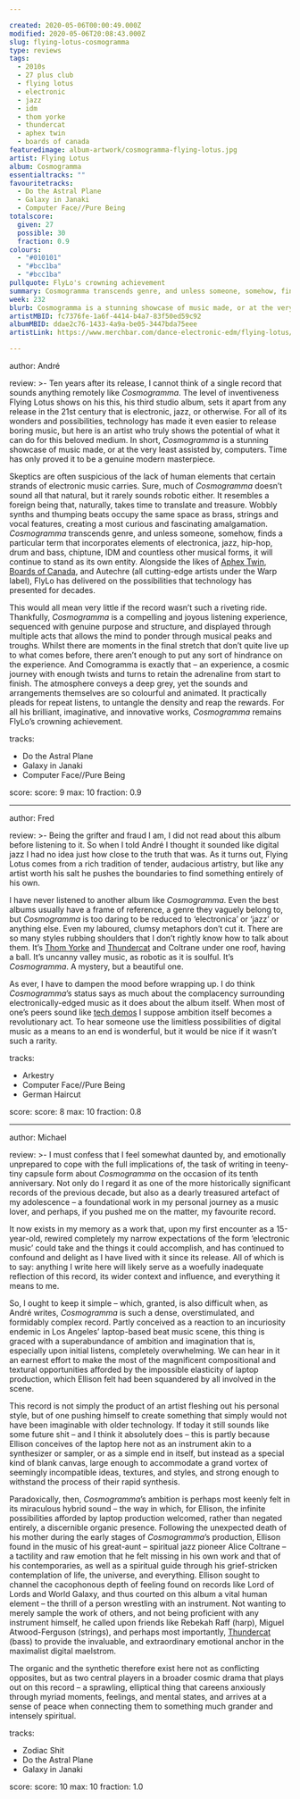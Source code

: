 ```yaml
---

created: 2020-05-06T00:00:49.000Z
modified: 2020-05-06T20:08:43.000Z
slug: flying-lotus-cosmogramma
type: reviews
tags:
  - 2010s
  - 27 plus club
  - flying lotus
  - electronic
  - jazz
  - idm
  - thom yorke
  - thundercat
  - aphex twin
  - boards of canada
featuredimage: album-artwork/cosmogramma-flying-lotus.jpg
artist: Flying Lotus
album: Cosmogramma
essentialtracks: ""
favouritetracks:
  - Do the Astral Plane
  - Galaxy in Janaki
  - Computer Face//Pure Being
totalscore:
  given: 27
  possible: 30
  fraction: 0.9
colours:
  - "#010101"
  - "#bcc1ba"
  - "#bcc1ba"
pullquote: FlyLo's crowning achievement
summary: Cosmogramma transcends genre, and unless someone, somehow, finds a term that incorporates elements of electronica, jazz, hip-hop, drum and bass, chiptune, IDM and countless other musical forms, it will continue to stand as its own entity.
week: 232
blurb: Cosmogramma is a stunning showcase of music made, or at the very least assisted by, computers. Time has only proved it to be a genuine modern masterpiece.
artistMBID: fc7376fe-1a6f-4414-b4a7-83f50ed59c92
albumMBID: ddae2c76-1433-4a9a-be05-3447bda75eee
artistLink: https://www.merchbar.com/dance-electronic-edm/flying-lotus/

---
```


author: André

review: >- 
  Ten years after its release, I cannot think of a single record that sounds anything remotely like *Cosmogramma*. The level of inventiveness Flying Lotus shows on his this, his third studio album, sets it apart from any release in the 21st century that is electronic, jazz, or otherwise. For all of its wonders and possibilities, technology has made it even easier to release boring music, but here is an artist who truly shows the potential of what it can do for this beloved medium. In short, *Cosmogramma* is a stunning showcase of music made, or at the very least assisted by, computers. Time has only proved it to be a genuine modern masterpiece.

  Skeptics are often suspicious of the lack of human elements that certain strands of electronic music carries. Sure, much of *Cosmogramma* doesn’t sound all that natural, but it rarely sounds robotic either. It resembles a foreign being that, naturally, takes time to translate and treasure. Wobbly synths and thumping beats occupy the same space as brass, strings and vocal features, creating a most curious and fascinating amalgamation. *Cosmogramma* transcends genre, and unless someone, somehow, finds a particular term that incorporates elements of electronica, jazz, hip-hop, drum and bass, chiptune, IDM and countless other musical forms, it will continue to stand as its own entity. Alongside the likes of [Aphex Twin](/reviews/aphex-twin-richard-d-james-album/), [Boards of Canada](/reviews/boards-of-canada-music-has-the-right-to-children/), and Autechre (all cutting-edge artists under the Warp label), FlyLo has delivered on the possibilities that technology has presented for decades.

  This would all mean very little if the record wasn’t such a riveting ride. Thankfully, *Cosmogramma* is a compelling and joyous listening experience, sequenced with genuine purpose and structure, and displayed through multiple acts that allows the mind to ponder through musical peaks and troughs. Whilst there are moments in the final stretch that don’t quite live up to what comes before, there aren’t enough to put any sort of hindrance on the experience. And Comogramma is exactly that – an experience, a cosmic journey with enough twists and turns to retain the adrenaline from start to finish. The atmosphere conveys a deep grey, yet the sounds and arrangements themselves are so colourful and animated. It practically pleads for repeat listens, to untangle the density and reap the rewards. For all his brilliant, imaginative, and innovative works, *Cosmogramma* remains FlyLo’s crowning achievement.

tracks:
  - Do the Astral Plane
  - Galaxy in Janaki
  - Computer Face//Pure Being

score:
  score: 9
  max: 10
  fraction: 0.9

---

author: Fred

review: >- 
  Being the grifter and fraud I am, I did not read about this album before listening to it. So when I told André I thought it sounded like digital jazz I had no idea just how close to the truth that was. As it turns out, Flying Lotus comes from a rich tradition of tender, audacious artistry, but like any artist worth his salt he pushes the boundaries to find something entirely of his own.

  I have never listened to another album like *Cosmogramma*. Even the best albums usually have a frame of reference, a genre they vaguely belong to, but *Cosmogramma* is too daring to be reduced to ‘electronica’ or ‘jazz’ or anything else. Even my laboured, clumsy metaphors don’t cut it. There are so many styles rubbing shoulders that I don’t rightly know how to talk about them. It’s [Thom Yorke](/reviews/thom-yorke-the-eraser/) and [Thundercat](/reviews/thundercat-it-is-what-it-is/) and Coltrane under one roof, having a ball. It’s uncanny valley music, as robotic as it is soulful. It’s *Cosmogramma*. A mystery, but a beautiful one.

  As ever, I have to dampen the mood before wrapping up. I do think *Cosmogramma*’s status says as much about the complacency surrounding electronically-edged music as it does about the album itself. When most of one’s peers sound like [tech demos](https://audioxide.com/reviews/tycho-weather/) I suppose ambition itself becomes a revolutionary act. To hear someone use the limitless possibilities of digital music as a means to an end is wonderful, but it would be nice if it wasn’t such a rarity.

tracks:
  - Arkestry
  - Computer Face//Pure Being
  - German Haircut

score:
  score: 8
  max: 10
  fraction: 0.8

---

author: Michael

review: >- 
  I must confess that I feel somewhat daunted by, and emotionally unprepared to cope with the full implications of, the task of writing in teeny-tiny capsule form about *Cosmogramma* on the occasion of its tenth anniversary. Not only do I regard it as one of the more historically significant records of the previous decade, but also as a dearly treasured artefact of my adolescence – a foundational work in my personal journey as a music lover, and perhaps, if you pushed me on the matter, my favourite record.

  It now exists in my memory as a work that, upon my first encounter as a 15-year-old, rewired completely my narrow expectations of the form ‘electronic music’ could take and the things it could accomplish, and has continued to confound and delight as I have lived with it since its release. All of which is to say: anything I write here will likely serve as a woefully inadequate reflection of this record, its wider context and influence, and everything it means to me.

  So, I ought to keep it simple – which, granted, is also difficult when, as André writes, *Cosmogramma* is such a dense, overstimulated, and formidably complex record. Partly conceived as a reaction to an incuriosity endemic in Los Angeles’ laptop-based beat music scene, this thing is graced with a superabundance of ambition and imagination that is, especially upon initial listens, completely overwhelming. We can hear in it an earnest effort to make the most of the magnificent compositional and textural opportunities afforded by the impossible elasticity of laptop production, which Ellison felt had been squandered by all involved in the scene.

  This record is not simply the product of an artist fleshing out his personal style, but of one pushing himself to create something that simply would not have been imaginable with older technology. If today it still sounds like some future shit – and I think it absolutely does – this is partly because Ellison conceives of the laptop here not as an instrument akin to a synthesizer or sampler, or as a simple end in itself, but instead as a special kind of blank canvas, large enough to accommodate a grand vortex of seemingly incompatible ideas, textures, and styles, and strong enough to withstand the process of their rapid synthesis.

  Paradoxically, then, *Cosmogramma*’s ambition is perhaps most keenly felt in its miraculous hybrid sound – the way in which, for Ellison, the infinite possibilities afforded by laptop production welcomed, rather than negated entirely, a discernible organic presence. Following the unexpected death of his mother during the early stages of *Cosmogramma*’s production, Ellison found in the music of his great-aunt – spiritual jazz pioneer Alice Coltrane – a tactility and raw emotion that he felt missing in his own work and that of his contemporaries, as well as a spiritual guide through his grief-stricken contemplation of life, the universe, and everything. Ellison sought to channel the cacophonous depth of feeling found on records like Lord of Lords and World Galaxy, and thus courted on this album a vital human element – the thrill of a person wrestling with an instrument. Not wanting to merely sample the work of others, and not being proficient with any instrument himself, he called upon friends like Rebekah Raff (harp), Miguel Atwood-Ferguson (strings), and perhaps most importantly, [Thundercat](/reviews/thundercat-drunk/) (bass) to provide the invaluable, and extraordinary emotional anchor in the maximalist digital maelstrom.

  The organic and the synthetic therefore exist here not as conflicting opposites, but as two central players in a broader cosmic drama that plays out on this record – a sprawling, elliptical thing that careens anxiously through myriad moments, feelings, and mental states, and arrives at a sense of peace when connecting them to something much grander and intensely spiritual.

tracks:
  - Zodiac Shit
  - Do the Astral Plane
  - Galaxy in Janaki

score:
  score: 10
  max: 10
  fraction: 1.0
  
